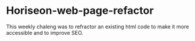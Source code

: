 # Horiseon-web-page-refactor
This weekly chaleng was to refractor an existing html code to make it more accessible and to improve SEO.

